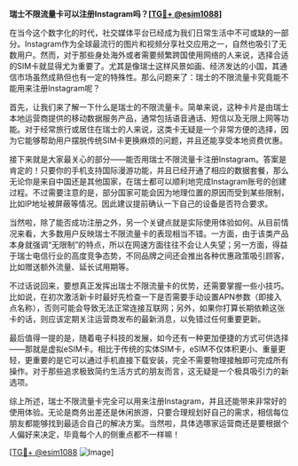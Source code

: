 **瑞士不限流量卡可以注册Instagram吗？[[TG💪+ @esim1088](https://t.me/s/esim1088)]**

在当今这个数字化的时代，社交媒体平台已经成为我们日常生活中不可或缺的一部分。Instagram作为全球最流行的图片和视频分享社交应用之一，自然也吸引了无数用户。然而，对于那些身处海外或者需要频繁跨国使用网络的人来说，选择合适的SIM卡就显得尤为重要了。尤其是像瑞士这样风景如画、经济发达的小国，其通信市场虽然成熟但也有一定的特殊性。那么问题来了：瑞士的不限流量卡究竟能不能用来注册Instagram呢？

首先，让我们来了解一下什么是瑞士的不限流量卡。简单来说，这种卡片是由瑞士本地运营商提供的移动数据服务产品，通常包括语音通话、短信以及无限上网等功能。对于经常旅行或居住在瑞士的人来说，这类卡无疑是一个非常方便的选择，因为它能够帮助用户摆脱传统SIM卡更换麻烦的问题，并且还能享受本地资费优惠。

接下来就是大家最关心的部分——能否用瑞士不限流量卡注册Instagram。答案是肯定的！只要你的手机支持国际漫游功能，并且已经开通了相应的数据套餐，那么无论你是来自中国还是其他国家，在瑞士都可以顺利地完成Instagram账号的创建过程。不过需要注意的是，部分国家可能会因为地理位置的原因而受到某些限制，比如IP地址被屏蔽等情况。因此建议提前确认一下自己的设备是否符合要求。

当然啦，除了能否成功注册之外，另一个关键点就是实际使用体验如何。从目前情况来看，大多数用户反映瑞士不限流量卡的表现相当不错。一方面，由于该类产品本身就强调“无限制”的特点，所以在网速方面往往不会让人失望；另一方面，得益于瑞士电信行业的高度竞争态势，不同品牌之间还会推出各种优惠政策吸引顾客，比如赠送额外流量、延长试用期等。

不过话说回来，要想真正发挥出瑞士不限流量卡的优势，还需要掌握一些小技巧。比如说，在初次激活新卡时最好先检查一下是否需要手动设置APN参数（即接入点名称），否则可能会导致无法正常连接互联网；另外，如果你打算长期依赖这张卡的话，则应该定期关注运营商发布的最新消息，以免错过任何重要更新。

最后值得一提的是，随着电子科技的发展，如今还有一种更加便捷的方式可供选择——那就是虚拟eSIM卡。相比于传统的实体SIM卡，eSIM不仅体积更小、重量更轻，更重要的是它可以通过手机直接下载安装，完全不需要物理接触即可完成所有操作。对于那些追求极致简约生活方式的朋友而言，这无疑是一个极具吸引力的新选项。

综上所述，瑞士不限流量卡完全可以用来注册Instagram，并且还能带来非常好的使用体验。无论是商务出差还是休闲旅游，只要合理规划好自己的需求，相信每位朋友都能够找到最适合自己的解决方案。当然啦，具体选哪家运营商还是要根据个人偏好来决定，毕竟每个人的侧重点都不一样嘛！

[[TG💪+ @esim1088](https://t.me/s/esim1088) ![Image](https://i.postimg.cc/4NQfJmqS/Snipaste-2025-05-13-00-14-12.png)]